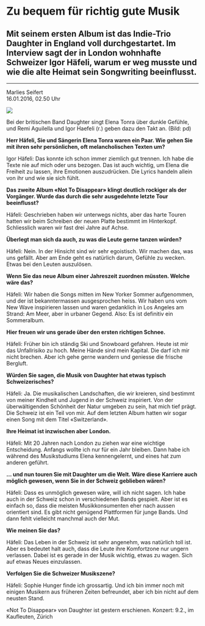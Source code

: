# Zu bequem für richtig gute Musik
## Mit seinem ersten Album ist das Indie-Trio Daughter in England voll durchgestartet. Im Interview sagt der in London wohnhafte Schweizer Igor Häfeli, warum er weg musste und wie die alte Heimat sein Songwriting beeinflusst.

---

Marlies Seifert \
16.01.2016, 02.50 Uhr 

<img src="/Images/Francesca Jane Allen/Daughter-1-CreditFrancescaAllen.jpg">

Bei der britischen Band Daughter singt Elena Tonra über dunkle Gefühle, und Remi Aguilella und Igor Haefeli (r.) geben dazu den Takt an. (Bild: pd)

**Herr Häfeli, Sie und Sängerin Elena Tonra waren ein Paar. Wie gehen Sie mit ihren sehr persönlichen, oft melancholischen Texten um?**

Igor Häfeli: Das konnte ich schon immer ziemlich gut trennen. Ich habe die Texte nie auf mich oder uns bezogen. Das ist auch wichtig, um Elena die Freiheit zu lassen, ihre Emotionen auszudrücken. Die Lyrics handeln allein von ihr und wie sie sich fühlt.

**Das zweite Album «Not To Disappear» klingt deutlich rockiger als der Vorgänger. Wurde das durch die sehr ausgedehnte letzte Tour beeinflusst?**

Häfeli: Geschrieben haben wir unterwegs nichts, aber das harte Touren hatten wir beim Schreiben der neuen Platte bestimmt im Hinterkopf. Schliesslich waren wir fast drei Jahre auf Achse.

**Überlegt man sich da auch, zu was die Leute gerne tanzen würden?**

Häfeli: Nein. In der Hinsicht sind wir sehr egoistisch. Wir machen das, was uns gefällt. Aber am Ende geht es natürlich darum, Gefühle zu wecken. Etwas bei den Leuten auszulösen.

**Wenn Sie das neue Album einer Jahreszeit zuordnen müssten. Welche wäre das?**

Häfeli: Wir haben die Songs mitten im New Yorker Sommer aufgenommen, und der ist bekanntermassen ausgesprochen heiss. Wir haben uns vom New Wave inspirieren lassen und waren gedanklich in Los Angeles am Strand: Am Meer, aber in urbaner Gegend. Also: Es ist definitiv ein Sommeralbum.

**Hier freuen wir uns gerade über den ersten richtigen Schnee.**

Häfeli: Früher bin ich ständig Ski und Snowboard gefahren. Heute ist mir das Unfallrisiko zu hoch. Meine Hände sind mein Kapital. Die darf ich mir nicht brechen. Aber ich gehe gerne wandern und geniesse die frische Bergluft.

**Würden Sie sagen, die Musik von Daughter hat etwas typisch Schweizerisches?**

Häfeli: Ja. Die musikalischen Landschaften, die wir kreieren, sind bestimmt von meiner Kindheit und Jugend in der Schweiz inspiriert. Von der überwältigenden Schönheit der Natur umgeben zu sein, hat mich tief prägt. Die Schweiz ist ein Teil von mir. Auf dem letzten Album hatten wir sogar einen Song mit dem Titel «Switzerland».

**Ihre Heimat ist inzwischen aber London.**

Häfeli: Mit 20 Jahren nach London zu ziehen war eine wichtige Entscheidung. Anfangs wollte ich nur für ein Jahr bleiben. Dann habe ich während des Musikstudiums Elena kennengelernt, und eines hat zum anderen geführt.

**… und nun touren Sie mit Daughter um die Welt. Wäre diese Karriere auch möglich gewesen, wenn Sie in der Schweiz geblieben wären?**

Häfeli: Dass es unmöglich gewesen wäre, will ich nicht sagen. Ich habe auch in der Schweiz schon in verschiedenen Bands gespielt. Aber ist es einfach so, dass die meisten Musikkonsumenten eher nach aussen orientiert sind. Es gibt nicht genügend Plattformen für junge Bands. Und dann fehlt vielleicht manchmal auch der Mut.

**Wie meinen Sie das?**

Häfeli: Das Leben in der Schweiz ist sehr angenehm, was natürlich toll ist. Aber es bedeutet halt auch, dass die Leute ihre Komfortzone nur ungern verlassen. Dabei ist es gerade in der Musik wichtig, etwas zu wagen. Sich auf etwas Neues einzulassen.

**Verfolgen Sie die Schweizer Musikszene?**

Häfeli: Sophie Hunger finde ich grossartig. Und ich bin immer noch mit einigen Musikern aus früheren Zeiten befreundet, aber ich bin nicht auf dem neusten Stand.

«Not To Disappear» von Daughter ist gestern erschienen. Konzert: 9.2., im Kaufleuten, Zürich


